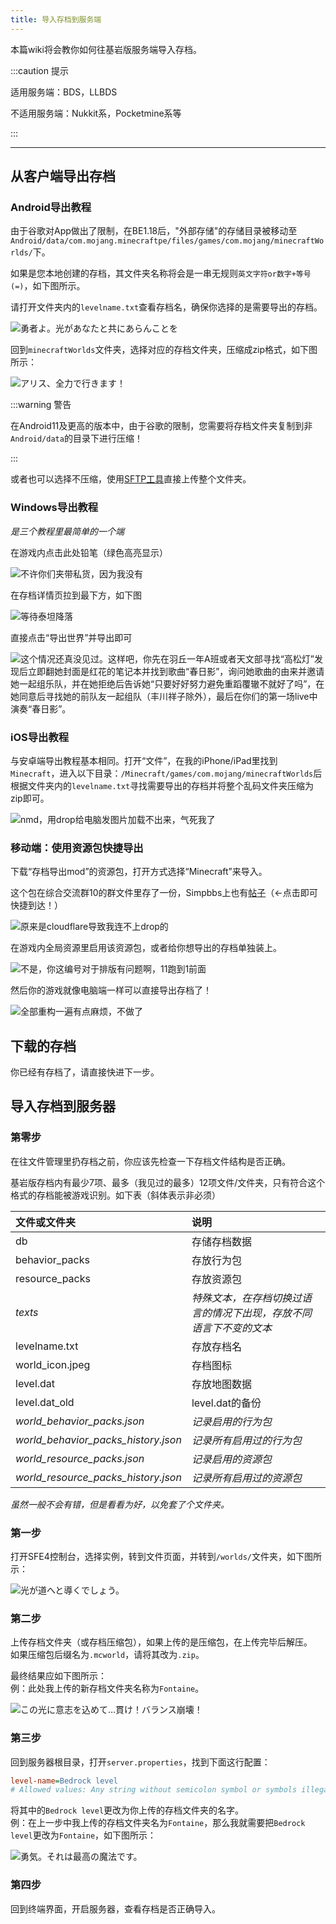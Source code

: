 ```yaml
---
title: 导入存档到服务端
---
```


本篇wiki将会教你如何往基岩版服务端导入存档。

:::caution 提示

适用服务端：BDS，LLBDS

不适用服务端：Nukkit系，Pocketmine系等

:::

-----

## 从客户端导出存档

### Android导出教程

由于谷歌对App做出了限制，在BE1.18后，"外部存储"的存储目录被移动至`Android/data/com.mojang.minecraftpe/files/games/com.mojang/minecraftWorlds/`下。

如果是您本地创建的存档，其文件夹名称将会是一串无规则`英文字符or数字+等号(=)`，如下图所示。

请打开文件夹内的`levelname.txt`查看存档名，确保你选择的是需要导出的存档。

![勇者よ。光があなたと共にあらんことを](/img/pages/MCBE-Import-Worlds-1.png)

回到`minecraftWorlds`文件夹，选择对应的存档文件夹，压缩成zip格式，如下图所示：

![アリス、全力で行きます！](/img/pages/MCBE-Import-Worlds-2.jpg)

:::warning 警告

在Android11及更高的版本中，由于谷歌的限制，您需要将存档文件夹复制到非`Android/data`的目录下进行压缩！

:::

或者也可以选择不压缩，使用[SFTP工具](/docs/30-sftp.md)直接上传整个文件夹。

### Windows导出教程

*是三个教程里最简单的一个端*

在游戏内点击此处铅笔（绿色高亮显示）

![不许你们夹带私货，因为我没有](../../static/img/pages/MCBE-Import-Worlds-3.png)

在存档详情页拉到最下方，如下图

![等待泰坦降落](../../static/img/pages/MCBE-Import-Worlds-4.png)

直接点击“导出世界”并导出即可

![这个情况还真没见过。这样吧，你先在羽丘一年A班或者天文部寻找“高松灯”发现后立即翻她封面是红花的笔记本并找到歌曲“春日影”，询问她歌曲的由来并邀请她一起组乐队，并在她拒绝后告诉她“只要好好努力避免重蹈覆辙不就好了吗”，在她同意后寻找她的前队友一起组队（丰川祥子除外），最后在你们的第一场live中演奏“春日影”。](../../static/img/pages/MCBE-Import-Worlds-5.png)

### iOS导出教程

与安卓端导出教程基本相同。打开“文件”，在我的iPhone/iPad里找到`Minecraft`，进入以下目录：`/Minecraft/games/com.mojang/minecraftWorlds`后根据文件夹内的`levelname.txt`寻找需要导出的存档并将整个乱码文件夹压缩为zip即可。

![nmd，用drop给电脑发图片加载不出来，气死我了](../../static/img/pages/MCBE-Import-Worlds-6.png)

### 移动端：使用资源包快捷导出

下载“存档导出mod”的资源包，打开方式选择“Minecraft”来导入。

这个包在综合交流群10的群文件里存了一份，Simpbbs上也有[帖子](https://www.simpbbs.com/threads/8/)（←点击即可快捷到达！）

![原来是cloudflare导致我连不上drop的](../../static/img/pages/MCBE-Import-Worlds-7.jpg)

在游戏内全局资源里启用该资源包，或者给你想导出的存档单独装上。

![不是，你这编号对于排版有问题啊，11跑到1前面](../../static/img/pages/MCBE-Import-Worlds-10.png)

然后你的游戏就像电脑端一样可以直接导出存档了！

![全部重构一遍有点麻烦，不做了](../../static/img/pages/MCBE-Import-Worlds-11.png)

## 下载的存档

你已经有存档了，请直接快进下一步。

## 导入存档到服务器

### 第零步

在往文件管理里扔存档之前，你应该先检查一下存档文件结构是否正确。

基岩版存档内有最少7项、最多（我见过的最多）12项文件/文件夹，只有符合这个格式的存档能被游戏识别。如下表（斜体表示非必须）

| 文件或文件夹 | 说明 |
| :--- | :--- |
| db | 存储存档数据 |
| behavior_packs | 存放行为包 |
| resource_packs | 存放资源包 |
| *texts* | *特殊文本，在存档切换过语言的情况下出现，存放不同语言下不变的文本* |
| levelname.txt | 存放存档名 |
| world_icon.jpeg | 存档图标 |
| level.dat | 存放地图数据 |
| level.dat_old | level.dat的备份 |
| *world_behavior_packs.json* | *记录启用的行为包* |
| *world_behavior_packs_history.json* | *记录所有启用过的行为包* |
| *world_resource_packs.json* | *记录启用的资源包* |
| *world_resource_packs_history.json* | *记录所有启用过的资源包* |

*虽然一般不会有错，但是看看为好，以免套了个文件夹。*

### 第一步

打开SFE4控制台，选择实例，转到文件页面，并转到`/worlds/`文件夹，如下图所示：

![光が道へと導くでしょう。](/img/pages/MCBE-Import-Worlds-8.png)

### 第二步

上传存档文件夹（或存档压缩包），如果上传的是压缩包，在上传完毕后解压。  
如果压缩包后缀名为`.mcworld`，请将其改为`.zip`。  

最终结果应如下图所示：  
例：此处我上传的新存档文件夹名称为`Fontaine`。

![この光に意志を込めて…貫け！バランス崩壊！](/img/pages/MCBE-Import-Worlds-9.png)

### 第三步

回到服务器根目录，打开`server.properties`，找到下面这行配置：

```ini
level-name=Bedrock level
# Allowed values: Any string without semicolon symbol or symbols illegal for file name: /\n\r\t\f`?*\\<>|\":
```

将其中的`Bedrock level`更改为你上传的存档文件夹的名字。  
例：在上一步中我上传的存档文件夹名为`Fontaine`，那么我就需要把`Bedrock level`更改为`Fontaine`，如下图所示：

![勇気。それは最高の魔法です。](/img/pages/MCBE-InputAddon-6.png)

### 第四步

回到终端界面，开启服务器，查看存档是否正确导入。  
